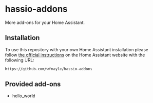 # hassio-addons

More add-ons for your Home Assistant.

## Installation

To use this repository with your own Home Assistant installation please follow [the official instructions](https://www.home-assistant.io/hassio/installing_third_party_addons/) on the Home Assistant website with the following URL:

```txt
https://github.com/wfmayle/hassio-addons
```

## Provided add-ons

- hello_world